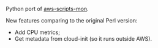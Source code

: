 Python port of [aws-scripts-mon](https://aws.amazon.com/code/amazon-cloudwatch-monitoring-scripts-for-linux/).

New features comparing to the original Perl version:

* Add CPU metrics;
* Get metadata from cloud-init (so it runs outside AWS).
